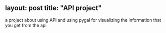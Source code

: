 layout: post
title:  "API project"
---
a project about using API and using pygal for visualizing the information that you get from the api
